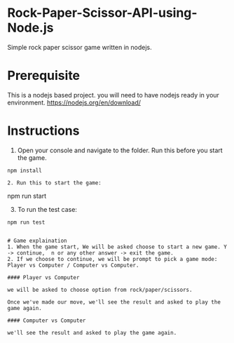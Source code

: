 # Rock-Paper-Scissor-API-using-Node.js
Simple rock paper scissor game written in nodejs. 

# Prerequisite
This is a nodejs based project. you will need to have nodejs ready in your environment.
https://nodejs.org/en/download/

# Instructions
1. Open your console and navigate to the folder. Run this before you start the game. 
```
npm install

2. Run this to start the game:
```
npm run start

3. To run the test case:
```
npm run test


# Game explaination
1. When the game start, We will be asked choose to start a new game. Y -> continue,  n or any other answer -> exit the game.
2. If we choose to continue, we will be prompt to pick a game mode: Player vs Computer / Computer vs Computer.

#### Player vs Computer

we will be asked to choose option from rock/paper/scissors.

Once we've made our move, we'll see the result and asked to play the game again.

#### Computer vs Computer

we'll see the result and asked to play the game again.
